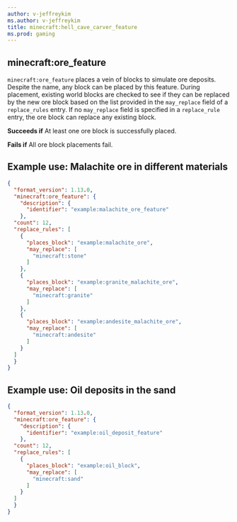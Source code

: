 ```yaml
---
author: v-jeffreykim
ms.author: v-jeffreykim
title: minecraft:hell_cave_carver_feature
ms.prod: gaming
---
```


## minecraft:ore_feature

`minecraft:ore_feature` places a vein of blocks to simulate ore deposits. Despite the name, any block can be placed by this feature. During placement, existing world blocks are checked to see if they can be replaced by the new ore block based on the list provided in the `may_replace` field of a `replace_rules` entry. If no `may_replace` field is specified in a `replace_rule` entry, the ore block can replace any existing block.

**Succeeds if**
At least one ore block is successfully placed.

**Fails if**
All ore block placements fail.

## Example use: Malachite ore in different materials

```json
{
  "format_version": 1.13.0,
  "minecraft:ore_feature": {
    "description": {
      "identifier": "example:malachite_ore_feature"
    },
  "count": 12,
  "replace_rules": [
    {
      "places_block": "example:malachite_ore",
      "may_replace": [
        "minecraft:stone"
      ]
    },
    {
      "places_block": "example:granite_malachite_ore",
      "may_replace": [
        "minecraft:granite"
      ]
    },
    {
      "places_block": "example:andesite_malachite_ore",
      "may_replace": [
        "minecraft:andesite"
      ]
    }
  ]
  }
}
```

## Example use: Oil deposits in the sand

```json
{
  "format_version": 1.13.0,
  "minecraft:ore_feature": {
    "description": {
      "identifier": "example:oil_deposit_feature"
    },
  "count": 12,
  "replace_rules": [
    {
      "places_block": "example:oil_block",
      "may_replace": [
        "minecraft:sand"
      ]
    }
  ]
  }
}
```
